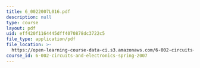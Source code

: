 ```yaml
---
title: 6_0022007L016.pdf
description: null
type: course
layout: pdf
uid: eff420f1164445dff4070878dc3722c5
file_type: application/pdf
file_location: >-
  https://open-learning-course-data-ci.s3.amazonaws.com/6-002-circuits-and-electronics-spring-2007/eff420f1164445dff4070878dc3722c5_6_0022007L016.pdf
course_id: 6-002-circuits-and-electronics-spring-2007
---
```

